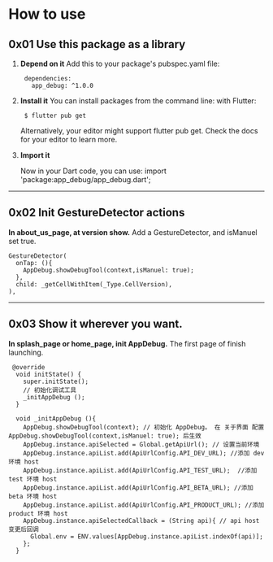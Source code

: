 
# How to use

## 0x01 Use this package as a library
1. **Depend on it**
Add this to your package's pubspec.yaml file:

        dependencies:
          app_debug: ^1.0.0
2. **Install it**
You can install packages from the command line:
with Flutter:

        $ flutter pub get
    Alternatively, your editor might support flutter pub get. Check the docs for your editor to learn more.

1. **Import it**

    Now in your Dart code, you can use:
    import 'package:app_debug/app_debug.dart';

-----------------------

## 0x02 Init GestureDetector actions

**In about_us_page, at version show.**
Add a GestureDetector, and isManuel set true.
```
GestureDetector(
  onTap: (){
    AppDebug.showDebugTool(context,isManuel: true);
  },
  child: _getCellWithItem(_Type.CellVersion),
),
```

--------------------

## 0x03 Show it wherever you want.
**In splash_page or home_page, init AppDebug.**
The first page of finish launching.

```
 @override
  void initState() {
    super.initState();
    // 初始化调试工具
    _initAppDebug ();
  }

  void _initAppDebug (){
    AppDebug.showDebugTool(context); // 初始化 AppDebug。 在 关于界面 配置 AppDebug.showDebugTool(context,isManuel: true); 后生效
    AppDebug.instance.apiSelected = Global.getApiUrl(); // 设置当前环境
    AppDebug.instance.apiList.add(ApiUrlConfig.API_DEV_URL); //添加 dev 环境 host
    AppDebug.instance.apiList.add(ApiUrlConfig.API_TEST_URL);  //添加 test 环境 host
    AppDebug.instance.apiList.add(ApiUrlConfig.API_BETA_URL); //添加 beta 环境 host
    AppDebug.instance.apiList.add(ApiUrlConfig.API_PRODUCT_URL); //添加 product 环境 host
    AppDebug.instance.apiSelectedCallback = (String api){ // api host 变更后回调
      Global.env = ENV.values[AppDebug.instance.apiList.indexOf(api)];
    };
  }
```
